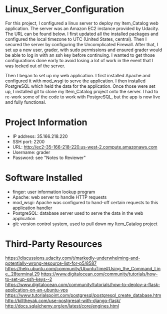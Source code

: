 # Linux_Server_Configuration
For this project, I configured a linux server to deploy my Item_Catalog web
application. The server was an Amazon EC2 instance provided by Udacity. The URL
can be found below. I first updated all the installed packages and configured
the local timezone to UTC (United States, central). Then I secured the server
by configuring the Uncomplicated Firewall. After that, I set up a new user,
grader, with sudo permissions and ensured grader would be able to log in with
an ssh key before continuing. I wanted to get those configurations done early
to avoid losing a lot of work in the event that I was locked out of the server.

Then I began to set up my web application. I first installed Apache and
configured it with mod_wsgi to serve the application. I then installed
PostgreSQL which held the data for the application. Once those were set up,
I installed git to clone my Item_Catalog project onto the server. I had to
re-work some of the code to work with PostgreSQL, but the app is now live and
fully functional.

# Project Information
- IP address: 35.166.218.220
- SSH port: 2200
- URL: http://ec2-35-166-218-220.us-west-2.compute.amazonaws.com
- Username: grader
- Password: see "Notes to Reviewer"

# Software Installed
- finger: user information lookup program
- Apache: web server to handle HTTP requests
- mod_wsgi: Apache was configured to hand-off certain requests to this
  application handler
- PostgreSQL: database server used to serve the data in the web application
- git: version control system, used to pull down my Item_Catalog project

# Third-Party Resources
https://discussions.udacity.com/t/markedly-underwhelming-and-potentially-wrong-resource-list-for-p5/8587
https://help.ubuntu.com/community/UbuntuTime#Using_the_Command_Line_.28terminal.29
https://www.digitalocean.com/community/tutorials/how-to-set-up-ssh-keys--2
https://www.digitalocean.com/community/tutorials/how-to-deploy-a-flask-application-on-an-ubuntu-vps
https://www.tutorialspoint.com/postgresql/postgresql_create_database.htm
http://killtheyak.com/use-postgresql-with-django-flask/
http://docs.sqlalchemy.org/en/latest/core/engines.html
